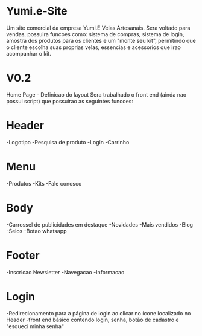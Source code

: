 # Yumi.e-Site
Um site comercial da empresa Yumi.E Velas Artesanais. Sera voltado para vendas, possuira funcoes como: sistema de compras, sistema de login, amostra dos produtos para os clientes e um "monte seu kit", permitindo que o cliente escolha suas proprias velas, essencias e acessorios que irao acompanhar o kit.
 
# V0.2
Home Page - Definicao do layout
Sera trabalhado o front end (ainda nao possui script) que possuirao as seguintes funcoes:

# Header
-Logotipo
-Pesquisa de produto
-Login
-Carrinho

# Menu
-Produtos
-Kits
-Fale conosco

# Body
-Carrossel de publicidades em destaque
-Novidades
-Mais vendidos
-Blog
-Selos
-Botao whatsapp

# Footer
-Inscricao Newsletter
-Navegacao
-Informacao

# Login
-Redirecionamento para a página de login ao clicar no ícone localizado no Header
-front end básico contendo login, senha, botão de cadastro e "esqueci minha senha"

